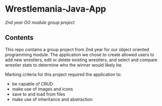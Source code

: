 # Wrestlemania-Java-App

*2nd year OO module group project*

## Contents

This repo contains a group project from 2nd year for our object oriented programming module. The application we chose to create allowed users to add new wrestlers, edit or delete existing wrestlers, and select and compare wrestler stats to determine who the winner would likely be.


Marking criteria for this project required the application to:
* be capable of CRUD
* make use of images and icons
* save to and load from files
* make use of inheritance and abstraction
